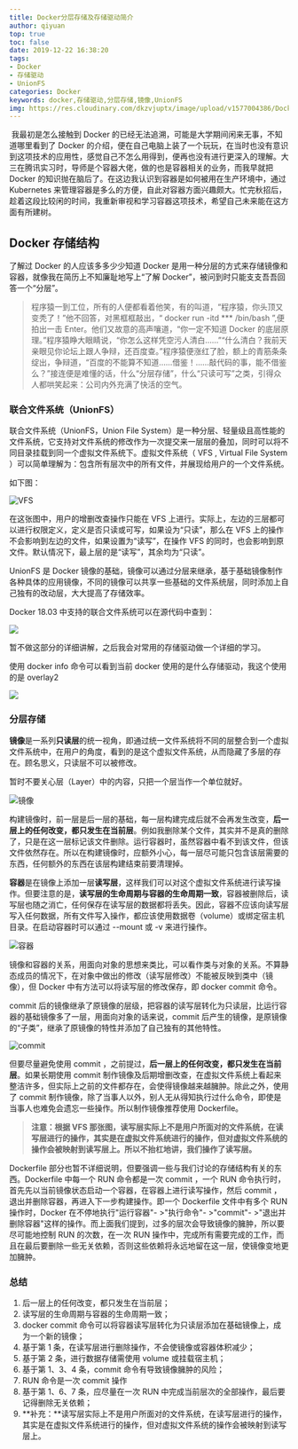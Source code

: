 ```yaml
---
title: Docker分层存储及存储驱动简介
author: qiyuan
top: true
toc: false
date: 2019-12-22 16:38:20
tags: 
- Docker
- 存储驱动
- UnionFS
categories: Docker
keywords: docker,存储驱动,分层存储,镜像,UnionFS
img: https://res.cloudinary.com/dkzvjuptx/image/upload/v1577004386/Docker%E5%88%86%E5%B1%82%E5%AD%98%E5%82%A8%E5%8F%8A%E5%AD%98%E5%82%A8%E9%A9%B1%E5%8A%A8%E7%AE%80%E4%BB%8B/docker_fjs2xj.jpg
---
```


​		我最初是怎么接触到 Docker 的已经无法追溯，可能是大学期间闲来无事，不知道哪里看到了 Docker 的介绍，便在自己电脑上装了一个玩玩，在当时也没有意识到这项技术的应用性，感觉自己不怎么用得到，便再也没有进行更深入的理解。大三在腾讯实习时，导师是个容器大佬，做的也是容器相关的业务，而我早就把 Docker 的知识抛在脑后了。在这边我认识到容器是如何被用在生产环境中，通过 Kubernetes 来管理容器是多么的方便，自此对容器方面兴趣颇大。忙完秋招后，趁着这段比较闲的时间，我重新审视和学习容器这项技术，希望自己未来能在这方面有所建树。



## Docker 存储结构

了解过 Docker 的人应该多多少少知道 Docker 是用一种分层的方式来存储镜像和容器，就像我在简历上不知廉耻地写上“了解 Docker”，被问到时只能支支吾吾回答一个“分层”。

> 程序猿一到工位，所有的人便都看着他笑，有的叫道，“程序猿，你头顶又变秃了！”他不回答，对黑框框敲出，“ docker run -itd *** /bin/bash ”,便拍出一击 Enter。他们又故意的高声嚷道，“你一定不知道 Docker 的底层原理。”程序猿睁大眼睛说，“你怎么这样凭空污人清白……”“什么清白？我前天亲眼见你论坛上跟人争辩，还百度查。”程序猿便涨红了脸，额上的青筋条条绽出，争辩道，“百度的不能算不知道……借鉴！……敲代码的事，能不借鉴么？”接连便是难懂的话，什么“分层存储”，什么“只读可写”之类，引得众人都哄笑起来：公司内外充满了快活的空气。 

### 联合文件系统（UnionFS）

联合文件系统（UnionFS，Union File System）是一种分层、轻量级且高性能的文件系统，它支持对文件系统的修改作为一次提交来一层层的叠加，同时可以将不同目录挂载到同一个虚拟文件系统下。虚拟文件系统（ VFS , Virtual File System ）可以简单理解为：包含所有层次中的所有文件，并展现给用户的一个文件系统。

如下图：

![VFS](https://res.cloudinary.com/dkzvjuptx/image/upload/v1577027611/Docker分层存储及存储驱动简介/6_pydxuh.png) 

在这张图中，用户的增删改查操作只能在 VFS 上进行。实际上，左边的三层都可以进行权限定义，定义是否只读或可写，如果设为“只读”，那么在 VFS 上的操作不会影响到左边的文件，如果设置为“读写”，在操作 VFS 的同时，也会影响到原文件。默认情况下，最上层的是“读写”，其余均为“只读”。

UnionFS 是 Docker 镜像的基础，镜像可以通过分层来继承，基于基础镜像制作各种具体的应用镜像，不同的镜像可以共享一些基础的文件系统层，同时添加上自己独有的改动层，大大提高了存储效率。

Docker 18.03 中支持的联合文件系统可以在源代码中查到：

![](https://res.cloudinary.com/dkzvjuptx/image/upload/v1577007753/Docker分层存储及存储驱动简介/1_s5oogw.png) 

暂不做这部分的详细讲解，之后我会对常用的存储驱动做一个详细的学习。

使用 docker info 命令可以看到当前 docker 使用的是什么存储驱动，我这个使用的是 overlay2

![](https://res.cloudinary.com/dkzvjuptx/image/upload/v1577009287/Docker分层存储及存储驱动简介/2_s0vj6o.png) 

### 分层存储

**镜像**是一系列**只读层**的统一视角，即通过统一文件系统将不同的层整合到一个虚拟文件系统中，在用户的角度，看到的是这个虚拟文件系统，从而隐藏了多层的存在。顾名思义，只读层不可以被修改。

暂时不要关心层（Layer）中的内容，只把一个层当作一个单位就好。

![镜像](https://res.cloudinary.com/dkzvjuptx/image/upload/v1577024854/Docker分层存储及存储驱动简介/3_oze8pq.png) 

构建镜像时，前一层是后一层的基础，每一层构建完成后就不会再发生改变，**后一层上的任何改变，都只发生在当前层**。例如我删除某个文件，其实并不是真的删除了，只是在这一层标记该文件删除。运行容器时，虽然容器中看不到该文件，但该文件依然存在。所以在构建镜像时，应额外小心，每一层尽可能只包含该层需要的东西，任何额外的东西在该层构建结束前要清理掉。

**容器**是在镜像上添加一层**读写层**，这样我们可以对这个虚拟文件系统进行读写操作。但要注意的是，**读写层的生命周期与容器的生命周期一致**，容器被删除后，读写层也随之消亡，任何保存在读写层的数据都将丢失。因此，容器不应该向读写层写入任何数据，所有文件写入操作，都应该使用数据卷（volume）或绑定宿主机目录。在启动容器时可以通过 --mount 或 -v 来进行操作。

![容器](https://res.cloudinary.com/dkzvjuptx/image/upload/v1577024854/Docker分层存储及存储驱动简介/4_nd3c5k.png) 

镜像和容器的关系，用面向对象的思想来类比，可以看作类与对象的关系。不算静态成员的情况下，在对象中做出的修改（读写层修改）不能被反映到类中（镜像），但 Docker 中有方法可以将读写层的修改保存，即 docker commit 命令。

commit 后的镜像继承了原镜像的层级，把容器的读写层转化为只读层，比运行容器的基础镜像多了一层，用面向对象的话来说，commit 后产生的镜像，是原镜像的“子类”，继承了原镜像的特性并添加了自己独有的其他特性。

![commit](https://res.cloudinary.com/dkzvjuptx/image/upload/v1577024855/Docker分层存储及存储驱动简介/5_oafumm.png) 

但要尽量避免使用 commit ，之前提过，**后一层上的任何改变，都只发生在当前层**。如果长期使用 commit 制作镜像及后期增删改查，在虚拟文件系统上看起来整洁许多，但实际上之前的文件都存在，会使得镜像越来越臃肿。除此之外，使用了 commit 制作镜像，除了当事人以外，别人无从得知执行过什么命令，即使是当事人也难免会遗忘一些操作。所以制作镜像推荐使用 Dockerfile。

> **注意：根据 VFS 那张图，读写层实际上不是用户所面对的文件系统，在读写层进行的操作，其实是在虚拟文件系统进行的操作，但对虚拟文件系统的操作会被映射到读写层上。所以不抬杠地讲，我们操作了读写层。**

Dockerfile 部分也暂不详细说明，但要强调一些与我们讨论的存储结构有关的东西。Dockerfile 中每一个 RUN 命令都是一次 commit ，一个 RUN 命令执行时，首先先以当前镜像状态启动一个容器，在容器上进行读写操作，然后 commit ，退出并删除容器，再进入下一步构建操作。即一个 Dockerfile 文件中有多个 RUN 操作时，Docker 在不停地执行"运行容器"- >"执行命令"- >"commit"- >"退出并删除容器"这样的操作。而上面我们提到，过多的层次会导致镜像的臃肿，所以要尽可能地控制 RUN 的次数，在一次 RUN 操作中，完成所有需要完成的工作，而且在最后要删除一些无关依赖，否则这些依赖将永远地留在这一层，使镜像变地更加臃肿。

### 总结

1. 后一层上的任何改变，都只发生在当前层；
2. 读写层的生命周期与容器的生命周期一致；
3. docker commit 命令可以将容器读写层转化为只读层添加在基础镜像上，成为一个新的镜像；
4. 基于第 1 条，在读写层进行删除操作，不会使镜像或容器体积减少；
5. 基于第 2 条，进行数据存储需使用 volume 或挂载宿主机；
6. 基于第 1、3、4 条，commit 命令有导致镜像臃肿的风险；
7. RUN 命令是一次 commit 操作
8. 基于第 1、6、7 条，应尽量在一次 RUN 中完成当前层次的全部操作，最后要记得删除无关依赖；
9. **补充：**读写层实际上不是用户所面对的文件系统，在读写层进行的操作，其实是在虚拟文件系统进行的操作，但对虚拟文件系统的操作会被映射到读写层上。